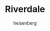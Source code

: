 ---
layout: post
author: heisenberg
category: Séries
post_date: '2022-05-25T04:00:14.440Z'
post_modified: '2022-05-25T04:00:14.440Z'
title: Riverdale
description: 'Enquanto tentam lidar com problemas típicos da adolescência como amor, sexo, escola e família, Archie e sua turma se envolvem em um grande mistério.'
poster_path: /pHcNHYPg0c2vg7qay6wjJoApUgS.jpg
tmdb_id: 69050
imdb_id: tt5420376
runtime: 45
release_date: '2017-01-26'
genres:
  - Crime
  - Drama
  - Mistério
casts:
  - K.J. Apa
  - Lili Reinhart
  - Camila Mendes
  - Cole Sprouse
  - Madelaine Petsch
  - Casey Cott
crews:
  - Roberto Aguirre-Sacasa
trailer: HxtLlByaYTc
certification: 14
adult: false
vote_average: 8.5
vote_count: 12623
qualitys:
  - 1080p
  - 720p
audios:
  - Dual Áudio
  - Português
  - Inglês
extensions:
  - mkv
  - mp4
---